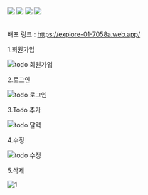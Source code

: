 <div align=left>
<img src="https://img.shields.io/badge/React-61DAFB?style=flat-square&logo=React&logoColor=black"/>
<img src="https://img.shields.io/badge/Typescript-3178C6?style=flat-square&logo=Typescript&logoColor=white"/>
<img src="https://img.shields.io/badge/styled components-DB7093?style=flat-square&logo=styled-components&logoColor=white"/>
<img src="https://img.shields.io/badge/Firebase-FFCA28?style=flat-square&logo=firebase&logoColor=black"/>
</div>
</br>

배포 링크 : https://explore-01-7058a.web.app/

1.회원가입

![todo 회원가입](https://user-images.githubusercontent.com/108607378/218794629-cb5e17ab-fd2d-4f69-b03e-0cd615d743fe.gif)

2.로그인

![todo 로그인](https://user-images.githubusercontent.com/108607378/218794757-4f0c5975-3066-436e-bf36-4138503ecfd5.gif)

3.Todo 추가

![todo 달력](https://user-images.githubusercontent.com/108607378/218795083-eeee3981-60f4-467d-8929-3bd2806dbd3b.gif)

4.수정

![todo 수정](https://user-images.githubusercontent.com/108607378/218794873-6b6c85b6-3171-4ee6-9e97-1dc2c38e995e.gif)

5.삭제

![1](https://user-images.githubusercontent.com/108607378/218796504-acf0d4d2-f824-467e-b169-2718ff530266.png)
